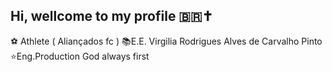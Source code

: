 ## Hi, wellcome to my profile 🇧🇷✝️

⚽ Athlete ( Aliançados fc )
📚E.E. Virgilia Rodrigues Alves de Carvalho Pinto
⭐Eng.Production
God always first
